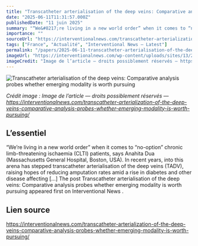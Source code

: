 ```yaml
---
title: "Transcatheter arterialisation of the deep veins: Comparative analysis probes whether emerging modality is worth pursuing"
date: "2025-06-11T11:31:57.000Z"
publishedDate: "11 juin 2025"
summary: "“We&#8217;re living in a new world order” when it comes to “no-option” chronic limb-threatening ischaemia (CLTI) patients, says Anahita Dua (Massachusetts General Hospital, Boston, USA). In recent years, into this arena has stepped transcatheter arterialisation of the deep veins (TADV), raising hopes of reducing amputation rates amid a rise in diabetes and other disease affecting [&#8230;] The post Transcatheter arterialisation of the deep veins: Comparative analysis probes whether emerging modality is worth pursuing appeared first on Interventional News ."
importance: ""
sourceUrl: "https://interventionalnews.com/transcatheter-arterialization-of-the-deep-veins-comparative-analysis-probes-whether-emerging-modality-is-worth-pursuing/"
tags: ["France", "Actualité", "Interventional News — Latest"]
permalink: "/papers/2025-06-11-transcatheter-arterialisation-of-the-deep-veins-comparative-analysis-probes-whether-emerging-modality-is-worth-pursuing"
imageUrl: "https://interventionalnews.com/wp-content/uploads/sites/13/2025/06/IMG_8939-scaled.jpg"
imageCredit: "Image de l’article — droits possiblement réservés — https://interventionalnews.com/transcatheter-arterialization-of-the-deep-veins-comparative-analysis-probes-whether-emerging-modality-is-worth-pursuing/"
---
```


![Transcatheter arterialisation of the deep veins: Comparative analysis probes whether emerging modality is worth pursuing](https://interventionalnews.com/wp-content/uploads/sites/13/2025/06/IMG_8939-scaled.jpg)

*Crédit image : Image de l’article — droits possiblement réservés — https://interventionalnews.com/transcatheter-arterialization-of-the-deep-veins-comparative-analysis-probes-whether-emerging-modality-is-worth-pursuing/*

## L’essentiel

“We&#8217;re living in a new world order” when it comes to “no-option” chronic limb-threatening ischaemia (CLTI) patients, says Anahita Dua (Massachusetts General Hospital, Boston, USA). In recent years, into this arena has stepped transcatheter arterialisation of the deep veins (TADV), raising hopes of reducing amputation rates amid a rise in diabetes and other disease affecting [&#8230;] The post Transcatheter arterialisation of the deep veins: Comparative analysis probes whether emerging modality is worth pursuing appeared first on Interventional News .

## Lien source

https://interventionalnews.com/transcatheter-arterialization-of-the-deep-veins-comparative-analysis-probes-whether-emerging-modality-is-worth-pursuing/
